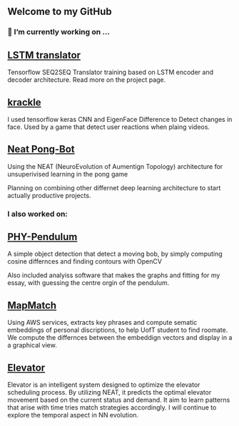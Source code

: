 ## Welcome to my GitHub
### 🔭 I’m currently working on ...
## [LSTM translator](https://github.com/HaysonC/Encoder-DecoderLSTMTranslator)
Tensorflow SEQ2SEQ Translator training based on LSTM encoder and decoder architecture.
Read more on the project page.

## [krackle](https://github.com/Epic-Eric/New-Hacks/)
I used tensorflow keras CNN and EigenFace Difference to Detect changes in face. 
Used by a game that detect user reactions when plaing videos. 

## [Neat Pong-Bot](https://github.com/HaysonC/NEAT-PongBot/)
Using the NEAT (NeuroEvolution of Aumentign Topology) architecture for unsuperivised learning in
the pong game

Planning on combining other differnet deep learning architecture to start actually productive projects.


### I also worked on:
## [PHY-Pendulum](https://github.com/HaysonC/PHY180-Pendulum)
A simple object detection that detect a moving bob, by simply computing cosine differnces and finding 
contours with OpenCV

Also included analyiss software that makes the graphs and fitting for my essay, with guessing 
the centre orgin of the pendulum.

## [MapMatch](https://github.com/Epic-Eric/AWSHacks)
Using AWS services, extracts key phrases and compute sematic embeddings of personal discriptions, to
help UofT student to find roomate. We compute the differnces between the embeddign vectors and display in a 
a graphical view.

## [Elevator](https://github.com/HaysonC/elevator)
Elevator is an intelligent system designed to optimize the elevator scheduling process. By utilizing NEAT, it predicts the optimal elevator movement based on the current status and demand. It aim to learn patterns that arise with time tries match strategies accordingly. I will continue to explore the temporal aspect in NN evolution. 


<!--
**HaysonC/HaysonC** is a ✨ _special_ ✨ repository because its `README.md` (this file) appears on your GitHub profile.

Here are some ideas to get you started:

- 
- 🌱 I’m currently learning ...
- 👯 I’m looking to collaborate on ...
- 🤔 I’m looking for help with ...
- 💬 Ask me about ...
- 📫 How to reach me: ...
- 😄 Pronouns: ...
- ⚡ Fun fact: ...
-->
